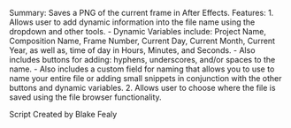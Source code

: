 Summary: Saves a PNG of the current frame in After Effects.
Features: 
    1. Allows user to add dynamic information into the file name using the dropdown and other tools.
        - Dynamic Variables include: Project Name, Composition Name, Frame Number, Current Day, Current Month, Current Year, as well as, time of day in Hours, Minutes, and Seconds.
        - Also includes buttons for adding: hyphens, underscores, and/or spaces to the name.
        - Also includes a custom field for naming that allows you to use to name your entire file or adding small snippets in conjunction with the other buttons and dynamic variables.
    2. Allows user to choose where the file is saved using the file browser functionality.

Script Created by Blake Fealy
